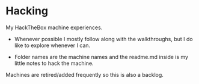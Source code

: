 # Hacking

My HackTheBox machine experiences.

- Whenever possible I mostly follow along with the walkthroughs, but I do like to explore whenever I can.

- Folder names are the machine names and the readme.md inside is my little notes to hack the machine.

Machines are retired/added frequently so this is also a backlog.
